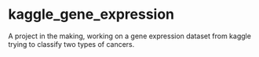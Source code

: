 # kaggle_gene_expression
A project in the making, working on a gene expression dataset from kaggle trying to classify two types of cancers.
